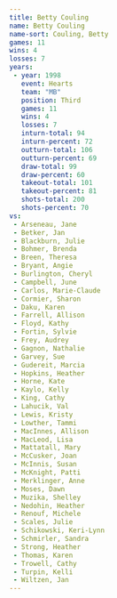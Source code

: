 ```yaml
---
title: Betty Couling
name: Betty Couling
name-sort: Couling, Betty
games: 11
wins: 4
losses: 7
years:
 - year: 1998
   event: Hearts
   team: "MB"
   position: Third
   games: 11
   wins: 4
   losses: 7
   inturn-total: 94
   inturn-percent: 72
   outturn-total: 106
   outturn-percent: 69
   draw-total: 99
   draw-percent: 60
   takeout-total: 101
   takeout-percent: 81
   shots-total: 200
   shots-percent: 70
vs:
 - Arseneau, Jane
 - Betker, Jan
 - Blackburn, Julie
 - Bohmer, Brenda
 - Breen, Theresa
 - Bryant, Angie
 - Burlington, Cheryl
 - Campbell, June
 - Carlos, Marie-Claude
 - Cormier, Sharon
 - Daku, Karen
 - Farrell, Allison
 - Floyd, Kathy
 - Fortin, Sylvie
 - Frey, Audrey
 - Gagnon, Nathalie
 - Garvey, Sue
 - Gudereit, Marcia
 - Hopkins, Heather
 - Horne, Kate
 - Kaylo, Kelly
 - King, Cathy
 - Lahucik, Val
 - Lewis, Kristy
 - Lowther, Tammi
 - MacInnes, Allison
 - MacLeod, Lisa
 - Mattatall, Mary
 - McCusker, Joan
 - McInnis, Susan
 - McKnight, Patti
 - Merklinger, Anne
 - Moses, Dawn
 - Muzika, Shelley
 - Nedohin, Heather
 - Renouf, Michele
 - Scales, Julie
 - Schikowski, Keri-Lynn
 - Schmirler, Sandra
 - Strong, Heather
 - Thomas, Karen
 - Trowell, Cathy
 - Turpin, Kelli
 - Wiltzen, Jan
---
```

